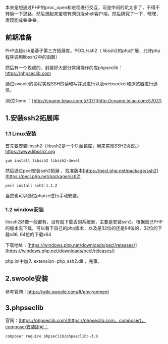 本来是想通过PHP的proc_open和进程进行交互，可是中间的坑太多了，不得不转换一下思路，然后想起来宝塔有网页版shell客户端，然后研究了一下，嘿嘿，发现能成😁😁😁。

## 前期准备

PHP连接ssh是基于第三方拓展库，PECL/ssh2（ libssh2的php扩展，允许php程序调用libssh2中的函数）

然后有一个现成的、封装好大部分常用操作的库phpseclib：https://phpseclib.com

通过swoole的协程实现SSH的读和写并发进行以及websocket和浏览器进行通信。

测试Demo ：[http://cname.teiao.com:5707/](http://cname.teiao.com:5707/)

## 1.安装ssh2拓展库

### 1.1 Linux安装
首先要安装libssh2（libssh2是一个C 函数库，用来实现SSH2协议。）https://www.libssh2.org

```
yum install libssh2 libssh2-devel
```

然后通过pcel安装ssh2拓展 ，找准版本[https://pecl.php.net/package/ssh2](https://pecl.php.net/package/ssh2)

```
pecl install ssh2-1.1.2
```
当然也可以通过phpize进行手动安装。

### 1.2 window安装

libssh2好像一般都有，没有就下载丢到系统里，主要是安装ssh2。根据自己PHP的版本去下载，可以看下自己的php版本，以及是32位的还是64位的，32位的下载x86, 64位的下载x64

下载地址：[https://windows.php.net/downloads/pecl/releases/](https://windows.php.net/downloads/pecl/releases/)

php.ini中加入 extension=php_ssh2.dll ，完事。

## 2.swoole安装
参考官网：https://wiki.swoole.com/#/environment

## 3.phpseclib
官网：[https://phpseclib.com](https://phpseclib.com，composer)，composer安装即可：

```
composer require phpseclib/phpseclib:~3.0
```